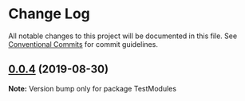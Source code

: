 # Change Log

All notable changes to this project will be documented in this file.
See [Conventional Commits](https://conventionalcommits.org) for commit guidelines.

## [0.0.4](https://github.com/BaluVyamajala/test-multi-modules/compare/v0.0.3...v0.0.4) (2019-08-30)

**Note:** Version bump only for package TestModules
